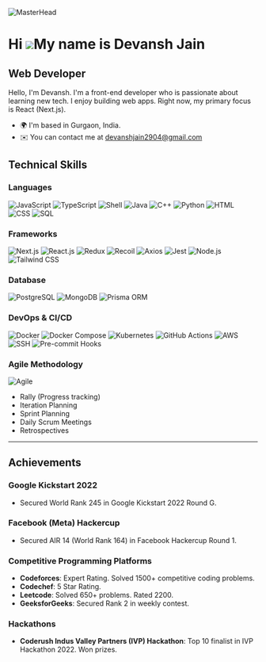 ![MasterHead](https://www.charpeni.com/static/images/arrow-functions-in-class-properties-might-not-be-as-great-as-we-think/banner.gif)

Hi ![](https://user-images.githubusercontent.com/18350557/176309783-0785949b-9127-417c-8b55-ab5a4333674e.gif)My name is Devansh Jain
====================================================================================================================================

Web Developer
-------------

Hello, I'm Devansh. I'm a front-end developer who is passionate about learning new tech. I enjoy building web apps. Right now, my primary focus is React (Next.js).

* 🌍  I'm based in Gurgaon, India.
* ✉️  You can contact me at [devanshjain2904@gmail.com](https://mail.google.com/mail/?view=cm&fs=1&to=hit7sh@gmail.com)

## **Technical Skills**

### **Languages**
![JavaScript](https://img.shields.io/badge/JavaScript-F7DF1E?style=flat&logo=javascript&logoColor=white) 
![TypeScript](https://img.shields.io/badge/TypeScript-3178C6?style=flat&logo=typescript&logoColor=white)
![Shell](https://img.shields.io/badge/Shell-000000?style=flat&logo=gnu-bash&logoColor=white)
![Java](https://img.shields.io/badge/Java-007396?style=flat&logo=java&logoColor=white) 
![C++](https://img.shields.io/badge/C%2B%2B-00599C?style=flat&logo=c%2B%2B&logoColor=white)
![Python](https://img.shields.io/badge/Python-3776AB?style=flat&logo=python&logoColor=white) 
![HTML](https://img.shields.io/badge/HTML-E34F26?style=flat&logo=html5&logoColor=white) 
![CSS](https://img.shields.io/badge/CSS-1572B6?style=flat&logo=css3&logoColor=white) 
![SQL](https://img.shields.io/badge/SQL-4479A1?style=flat&logo=postgresql&logoColor=white)

### **Frameworks**
![Next.js](https://img.shields.io/badge/Next.js-000000?style=flat&logo=next.js&logoColor=white)
![React.js](https://img.shields.io/badge/React.js-61DAFB?style=flat&logo=react&logoColor=black)
![Redux](https://img.shields.io/badge/Redux-764ABC?style=flat&logo=redux&logoColor=white) 
![Recoil](https://img.shields.io/badge/Recoil-0095FF?style=flat&logo=recoil&logoColor=white)
![Axios](https://img.shields.io/badge/Axios-5A29E4?style=flat&logo=axios&logoColor=white)
![Jest](https://img.shields.io/badge/Jest-C21325?style=flat&logo=jest&logoColor=white)
![Node.js](https://img.shields.io/badge/Node.js-339933?style=flat&logo=node.js&logoColor=white)
![Tailwind CSS](https://img.shields.io/badge/Tailwind_CSS-06B6D4?style=flat&logo=tailwindcss&logoColor=white)

### **Database**
![PostgreSQL](https://img.shields.io/badge/PostgreSQL-336791?style=flat&logo=postgresql&logoColor=white)
![MongoDB](https://img.shields.io/badge/MongoDB-47A248?style=flat&logo=mongodb&logoColor=white)
![Prisma ORM](https://img.shields.io/badge/Prisma-2D3748?style=flat&logo=prisma&logoColor=white)

### **DevOps & CI/CD**
![Docker](https://img.shields.io/badge/Docker-2496ED?style=flat&logo=docker&logoColor=white)
![Docker Compose](https://img.shields.io/badge/Docker%20Compose-2496ED?style=flat&logo=docker&logoColor=white)
![Kubernetes](https://img.shields.io/badge/Kubernetes-326CE5?style=flat&logo=kubernetes&logoColor=white)
![GitHub Actions](https://img.shields.io/badge/GitHub%20Actions-2088FF?style=flat&logo=github-actions&logoColor=white)
![AWS](https://img.shields.io/badge/AWS-232F3E?style=flat&logo=amazon-aws&logoColor=white)
![SSH](https://img.shields.io/badge/SSH-000000?style=flat&logo=gnu-bash&logoColor=white)
![Pre-commit Hooks](https://img.shields.io/badge/Pre--commit-FFEB00?style=flat&logo=pre-commit&logoColor=black)

### **Agile Methodology**
![Agile](https://img.shields.io/badge/Agile-0046FF?style=flat&logo=agile&logoColor=white) 
- Rally (Progress tracking)
- Iteration Planning
- Sprint Planning
- Daily Scrum Meetings
- Retrospectives

---

## **Achievements**

### **Google Kickstart 2022**
- Secured World Rank 245 in Google Kickstart 2022 Round G.

### **Facebook (Meta) Hackercup**
- Secured AIR 14 (World Rank 164) in Facebook Hackercup Round 1.

### **Competitive Programming Platforms**
- **Codeforces**: Expert Rating. Solved 1500+ competitive coding problems.
- **Codechef**: 5 Star Rating.
- **Leetcode**: Solved 650+ problems. Rated 2200.
- **GeeksforGeeks**: Secured Rank 2 in weekly contest.

### **Hackathons**
- **Coderush Indus Valley Partners (IVP) Hackathon**: Top 10 finalist in IVP Hackathon 2022. Won prizes.

